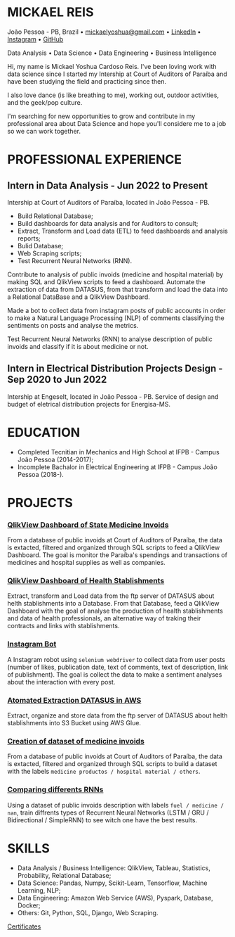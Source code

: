 # MICKAEL REIS
João Pessoa - PB, Brazil • mickaelyoshua@gmail.com • [LinkedIn](https://www.linkedin.com/in/mickaelyoshua/) • [Instagram](https://www.instagram.com/mickaelyoshua/) • [GitHub](https://github.com/mickaelyoshua7674)

Data Analysis • Data Science • Data Engineering • Business Intelligence

Hi, my name is Mickael Yoshua Cardoso Reis. I've been loving work with data science since I started my Intership at Court of Auditors of Paraíba and have been studying the field and practicing since then.

I also love dance (is like breathing to me), working out, outdoor activities, and the geek/pop culture.

I'm searching for new opportunities to grow and contribute in my professional area about Data Science and hope you'll considere me to a job so we can work together.

# PROFESSIONAL EXPERIENCE
## Intern in Data Analysis - Jun 2022 to Present
Intership at Court of Auditors of Paraíba, located in João Pessoa - PB.

* Build Relational Database;
* Build dashboards for data analysis and for Auditors to consult;
* Extract, Transform and Load data (ETL) to feed dashboards and analysis reports;
* Bulid Database;
* Web Scraping scripts;
* Test Recurrent Neural Networks (RNN).

Contribute to analysis of public invoids (medicine and hospital material) by making SQL and QlikView scripts to feed a dashboard. Automate the extraction of data from DATASUS, from that transform and load the data into a Relational DataBase and a QlikView Dashboard.

Made a bot to collect data from instagram posts of public accounts in order to make a Natural Language Processing (NLP) of comments classifying the sentiments on posts and analyse the metrics.

Test Recurrent Neural Networks (RNN) to analyse description of public invoids and classify if it is about medicine or not.

## Intern in Electrical Distribution Projects Design - Sep 2020 to Jun 2022
Intership at Engeselt, located in João Pessoa - PB. Service of design and budget of eletrical distribution projects for Energisa-MS.

# EDUCATION
* Completed Tecnitian in Mechanics and High School at IFPB - Campus João Pessoa (2014-2017);
* Incomplete Bachalor in Electrical Engineering at IFPB - Campus João Pessoa (2018-).

# PROJECTS
### [QlikView Dashboard of State Medicine Invoids](https://github.com/mickaelyoshua7674/qlikview_dashboard_for_medicine_invoids)
From a database of public invoids at Court of Auditors of Paraíba, the data is extacted, filtered and organized through SQL scripts to feed a QlikView Dashboard. The goal is monitor the Paraíba's spendings and transactions of medicines and hospital supplies as well as companies.

### [QlikView Dashboard of Health Stablishments](https://github.com/mickaelyoshua7674/datasus_health_stablishments)
Extract, transform and Load data from the ftp server of DATASUS about helth stablishments into a Database. From that Database, feed a QlikView Dashboard with the goal of analyse the production of health stablishments and data of health professionals, an alternative way of traking their contracts and links with stablishments.

### [Instagram Bot](https://github.com/mickaelyoshua7674/insta_feed_data)
A Instagram robot using `selenium webdriver` to collect data from user posts (number of likes, publication date, text of comments, text of description, link of publishment). The goal is collect the data to make a sentiment analyses about the interaction with every post.

### [Atomated Extraction DATASUS in AWS](https://github.com/mickaelyoshua7674/aws_create_health_establishments_database)
Extract, organize and store data from the ftp server of DATASUS about helth stablishments into S3 Bucket using AWS Glue.

### [Creation of dataset of medicine invoids](https://github.com/mickaelyoshua7674/create_training_dataset_medicine_invoids)
From a database of public invoids at Court of Auditors of Paraíba, the data is extacted, filtered and organized through SQL scripts to build a dataset with the labels `medicine productos / hospital material / others`.

### [Comparing differents RNNs](https://github.com/mickaelyoshua7674/comparing_differents_RNNs)
Using a dataset of public invoids description with labels `fuel / medicine / nan`, train diffrents types of Recurrent Neural Networks (LSTM / GRU / Bidirectional / SimpleRNN) to see witch one have the best results.

# SKILLS
* Data Analysis / Business Intelligence: QlikView, Tableau, Statistics, Probability, Relational Database;
* Data Science: Pandas, Numpy, Scikit-Learn, Tensorflow, Machine Learning, NLP;
* Data Engineering: Amazon Web Service (AWS), Pyspark, Database, Docker;
* Others: Git, Python, SQL, Django, Web Scraping.

[Certificates](https://www.linkedin.com/in/mickaelyoshua/details/certifications/)
